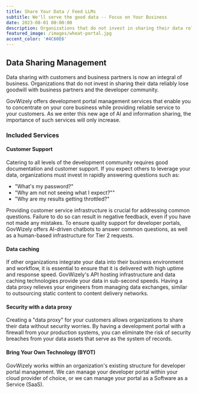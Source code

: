 ```yaml
---
title: Share Your Data / Feed LLMs
subtitle: We'll serve the good data -- Focus on Your Business 
date: 2023-08-01 00:00:00
description: Organizations that do not invest in sharing their data reliably lose goodwill with business partners and the developer community. 
featured_image: /images/wheat-portal.jpg
accent_color: '#4C60E6'
---
```


## Data Sharing Management

Data sharing with customers and business partners is now an integral of business. Organizations that do not invest in sharing their data reliably lose goodwill with business partners and the developer community. 

GovWizely offers development portal management services that enable you to concentrate on your core business while providing reliable service to your customers. As we enter this new age of AI and information sharing, the importance of such services will only increase.

### Included Services

#### Customer Support

Catering to all levels of the development community requires good documentation and  customer support. If you expect others to leverage your data, organizations must invest in rapidly answering questions such as:

* "What's my password?"
* "Why am not not seeing what I expect?""
* "Why are my results getting throttled?" 

Providing customer service infrastructure is crucial for addressing common questions. Failure to do so can result in negative feedback, even if you have not made any mistakes. To ensure quality support for developer portals, GovWizely offers AI-driven chatbots to answer common questions, as well as a human-based infrastructure for Tier 2 requests.

#### Data caching

If other organizations integrate your data into their business environment and workflow, it is essential to ensure that it is delivered with high uptime and response speed. GovWizely's API hosting infrastructure and data caching technologies provide your data in sub-second speeds. Having a data proxy relieves your engineers from managing data exchanges, similar to outsourcing static content to content delivery networks.

#### Security with a data proxy

Creating a "data proxy" for your customers allows organizations to share their data without security worries. By having a development portal with a firewall from your production systems, you can eliminate the risk of security breaches from your data assets that serve as the system of records.

#### Bring Your Own Technology (BYOT)

GovWizely works within an organization's existing structure for developer portal management. We can manage your developer portal within your cloud provider of choice, or we can manage your portal as a Software as a Service (SaaS).